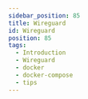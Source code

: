 ```yaml
---
sidebar_position: 85
title: Wireguard
id: Wireguard
position: 85
tags:
  - Introduction
  - Wireguard
  - docker
  - docker-compose
  - tips
---
```

